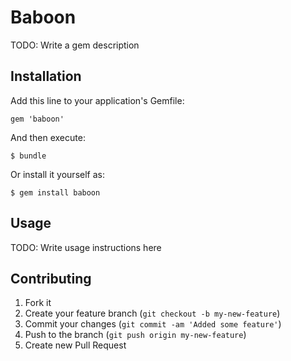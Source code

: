 # Baboon

TODO: Write a gem description

## Installation

Add this line to your application's Gemfile:

    gem 'baboon'

And then execute:

    $ bundle

Or install it yourself as:

    $ gem install baboon

## Usage

TODO: Write usage instructions here

## Contributing

1. Fork it
2. Create your feature branch (`git checkout -b my-new-feature`)
3. Commit your changes (`git commit -am 'Added some feature'`)
4. Push to the branch (`git push origin my-new-feature`)
5. Create new Pull Request
